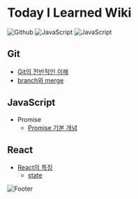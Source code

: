 # Today I Learned Wiki

<img alt="Github" src="https://img.shields.io/badge/Github-181717?style=flat-square&logo=Github&logoColor=white"/>
<img alt="JavaScript" src="https://img.shields.io/badge/JavaScript-F7DF30?style=flat-square&logo=JavaScript&logoColor=black"/>
<img alt="JavaScript" src="https://img.shields.io/badge/React-61DAFB?style=flat-square&logo=React&logoColor=black"/>

## Git

- <a href='./Git/basic.md'>Git의 전반적인 이해</a>
- <a href='./Git/branchMerge.md'>branch와 merge</a>

## JavaScript

- Promise
  - <a href='./JavaScript/promise.md'>Promise 기본 개념</a>

## React

- <a href='./React/react.md'>React의 특징</a>
  - <a href='./React/state.md'>state</a>

![Footer](https://capsule-render.vercel.app/api?type=waving&color=ba68c8&height=200&section=footer)
